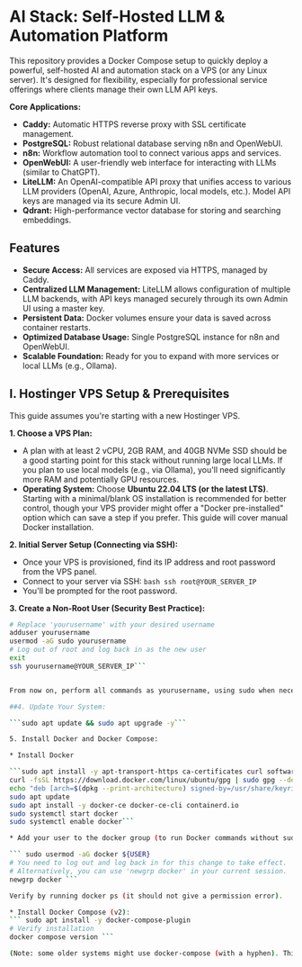 # AI Stack: Self-Hosted LLM & Automation Platform

This repository provides a Docker Compose setup to quickly deploy a powerful, self-hosted AI and automation stack on a VPS (or any Linux server). It's designed for flexibility, especially for professional service offerings where clients manage their own LLM API keys.

**Core Applications:**

*   **Caddy:** Automatic HTTPS reverse proxy with SSL certificate management.
*   **PostgreSQL:** Robust relational database serving n8n and OpenWebUI.
*   **n8n:** Workflow automation tool to connect various apps and services.
*   **OpenWebUI:** A user-friendly web interface for interacting with LLMs (similar to ChatGPT).
*   **LiteLLM:** An OpenAI-compatible API proxy that unifies access to various LLM providers (OpenAI, Azure, Anthropic, local models, etc.). Model API keys are managed via its secure Admin UI.
*   **Qdrant:** High-performance vector database for storing and searching embeddings.

## Features

*   **Secure Access:** All services are exposed via HTTPS, managed by Caddy.
*   **Centralized LLM Management:** LiteLLM allows configuration of multiple LLM backends, with API keys managed securely through its own Admin UI using a master key.
*   **Persistent Data:** Docker volumes ensure your data is saved across container restarts.
*   **Optimized Database Usage:** Single PostgreSQL instance for n8n and OpenWebUI.
*   **Scalable Foundation:** Ready for you to expand with more services or local LLMs (e.g., Ollama).

## I. Hostinger VPS Setup & Prerequisites

This guide assumes you're starting with a new Hostinger VPS.

**1. Choose a VPS Plan:**
   *   A plan with at least 2 vCPU, 2GB RAM, and 40GB NVMe SSD should be a good starting point for this stack without running large local LLMs. If you plan to use local models (e.g., via Ollama), you'll need significantly more RAM and potentially GPU resources.
   *   **Operating System:** Choose **Ubuntu 22.04 LTS (or the latest LTS)**. Starting with a minimal/blank OS installation is recommended for better control, though your VPS provider might offer a "Docker pre-installed" option which can save a step if you prefer. This guide will cover manual Docker installation.

**2. Initial Server Setup (Connecting via SSH):**
   *   Once your VPS is provisioned, find its IP address and root password from the VPS panel.
   *   Connect to your server via SSH:
     ```bash
     ssh root@YOUR_SERVER_IP
     ```
   *   You'll be prompted for the root password.

**3. Create a Non-Root User (Security Best Practice):**
   ```bash
   # Replace 'yourusername' with your desired username
   adduser yourusername
   usermod -aG sudo yourusername
   # Log out of root and log back in as the new user
   exit
   ssh yourusername@YOUR_SERVER_IP```


From now on, perform all commands as yourusername, using sudo when necessary.

##4. Update Your System:

```sudo apt update && sudo apt upgrade -y```

5. Install Docker and Docker Compose:

* Install Docker

```sudo apt install -y apt-transport-https ca-certificates curl software-properties-common
curl -fsSL https://download.docker.com/linux/ubuntu/gpg | sudo gpg --dearmor -o /usr/share/keyrings/docker-archive-keyring.gpg
echo "deb [arch=$(dpkg --print-architecture) signed-by=/usr/share/keyrings/docker-archive-keyring.gpg] https://download.docker.com/linux/ubuntu $(lsb_release -cs) stable" | sudo tee /etc/apt/sources.list.d/docker.list > /dev/null
sudo apt update
sudo apt install -y docker-ce docker-ce-cli containerd.io
sudo systemctl start docker
sudo systemctl enable docker```

* Add your user to the docker group (to run Docker commands without sudo):

``` sudo usermod -aG docker ${USER}
# You need to log out and log back in for this change to take effect.
# Alternatively, you can use 'newgrp docker' in your current session.
newgrp docker ```

Verify by running docker ps (it should not give a permission error).

* Install Docker Compose (v2):
``` sudo apt install -y docker-compose-plugin
# Verify installation
docker compose version ```

(Note: some older systems might use docker-compose (with a hyphen). This setup uses docker compose (space), which is Docker Compose V2, integrated as a Docker plugin.)









